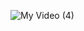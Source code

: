 ![My Video (4)](https://github.com/manmeetnagii/Meta-Drive/assets/143264649/11ba4e77-75e1-4e6b-b87b-54f23b299638)
